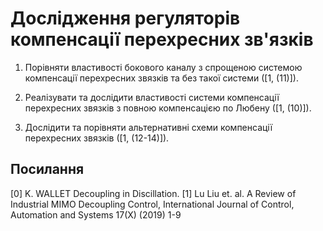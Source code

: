 # Дослідження регуляторів компенсації перехресних зв'язків

1. Порівняти властивості бокового каналу з спрощеною системою компенсації перехресних звязків та без такої системи ([1, (11)]).

2. Реалізувати та дослідити властивості системи компенсації перехресних звязків з повною компенсацією по Любену ([1, (10)]).

3. Дослідити та порівняти альтернативні схеми компенсації перехресних звязків ([1, (12-14)]).

## Посилання

[0] K. WALLET Decoupling in Discillation.
[1] Lu Liu et. al. A Review of Industrial MIMO Decoupling Control, International Journal of Control, Automation and Systems 17(X) (2019) 1-9
